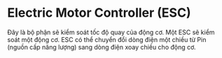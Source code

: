 # Electric Motor Controller \(ESC\)

Đây là bộ phận sẽ kiểm soát tốc độ quay của động cơ. Một ESC sẽ kiểm soát một động cơ. ESC có thể chuyển đổi dòng điện một chiều từ Pin \(nguồn cấp năng lượng\) sang dòng điện xoay chiều cho động cơ.

